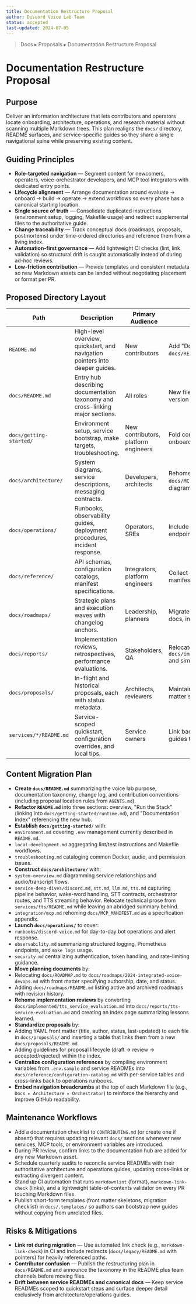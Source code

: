 ```yaml
---
title: Documentation Restructure Proposal
author: Discord Voice Lab Team
status: accepted
last-updated: 2024-07-05
---
```


<!-- markdownlint-disable-next-line MD041 -->
> Docs ▸ Proposals ▸ Documentation Restructure Proposal

# Documentation Restructure Proposal

## Purpose

Deliver an information architecture that lets contributors and operators locate onboarding,
architecture, operations, and research material without scanning multiple Markdown trees. This plan
realigns the `docs/` directory, README surfaces, and service-specific guides so they share a single
navigational spine while preserving existing content.

## Guiding Principles

-  **Role-targeted navigation** — Segment content for newcomers, operators, voice-orchestrator
   developers, and MCP tool integrators with dedicated entry points.
-  **Lifecycle alignment** — Arrange documentation around evaluate → onboard → build → operate →
   extend workflows so every phase has a canonical starting location.
-  **Single source of truth** — Consolidate duplicated instructions (environment setup, logging,
   Makefile usage) and redirect supplemental files to the authoritative guide.
-  **Change traceability** — Track conceptual docs (roadmaps, proposals, postmortems) under
   time-ordered directories and reference them from a living index.
-  **Automation-first governance** — Add lightweight CI checks (lint, link validation) so
   structural drift is caught automatically instead of during ad-hoc reviews.
-  **Low-friction contribution** — Provide templates and consistent metadata so new Markdown
   assets can be landed without negotiating placement or format per PR.

## Proposed Directory Layout

| Path | Description | Primary Audience | Notes |
| --- | --- | --- | --- |
| `README.md` | High-level overview, quickstart, and navigation pointers into deeper guides. | New contributors | Add "Documentation Index" section linking to `docs/README.md`. |
| `docs/README.md` | Entry hub describing documentation taxonomy and cross-linking major sections. | All roles | New file consolidating table of contents, version history, and contribution rules. |
| `docs/getting-started/` | Environment setup, service bootstrap, make targets, troubleshooting. | New contributors, platform engineers | Fold core README setup plus future onboarding guides here. |
| `docs/architecture/` | System diagrams, service descriptions, messaging contracts. | Developers, architects | Rehome README architecture sections, `docs/MCP_MANIFEST.md`, and new service diagrams. |
| `docs/operations/` | Runbooks, observability guides, deployment procedures, incident response. | Operators, SREs | Include structured logging, metrics, health endpoints, TTS/STT tuning. |
| `docs/reference/` | API schemas, configuration catalogs, manifest specifications. | Integrators, platform engineers | Collect env var tables, service endpoints, and manifest specs. |
| `docs/roadmaps/` | Strategic plans and execution waves with changelog anchors. | Leadership, planners | Migrate `docs/ROADMAP.md` and future planning docs, include index by date. |
| `docs/reports/` | Implementation reviews, retrospectives, performance evaluations. | Stakeholders, QA | Relocate `docs/implemented/tts_service_evaluation.md` and similar artifacts. |
| `docs/proposals/` | In-flight and historical proposals, each with status metadata. | Architects, reviewers | Maintain existing proposal files with front matter summarizing decision state. |
| `services/*/README.md` | Service-scoped quickstart, configuration overrides, and local tips. | Service owners | Link back to canonical setup/operations guides to avoid drift. |

## Content Migration Plan

-  **Create `docs/README.md`** summarizing the voice lab purpose, documentation taxonomy, change
   log, and contribution conventions (including proposal location rules from `AGENTS.md`).
-  **Refactor `README.md`** into three sections: overview, "Run the Stack" (linking into
   `docs/getting-started/runtime.md`), and "Documentation Index" referencing the new hub.
-  **Establish `docs/getting-started/`** with:
  -  `environment.md` covering `.env` management currently described in `README.md`.
  -  `local-development.md` aggregating lint/test instructions and Makefile workflows.
  -  `troubleshooting.md` cataloging common Docker, audio, and permission issues.
-  **Construct `docs/architecture/`** with:
  -  `system-overview.md` diagramming service relationships and audio/transcript flows.
  -  `service-deep-dives/discord.md`, `stt.md`, `llm.md`, `tts.md` capturing pipeline behavior,
     wake-word handling, STT contracts, orchestrator routes, and TTS streaming behavior. Relocate
     technical prose from `services/tts/README.md` while leaving an abridged summary behind.
  -  `integration/mcp.md` rehoming `docs/MCP_MANIFEST.md` as a specification appendix.
-  **Launch `docs/operations/`** to cover:
  -  `runbooks/discord-voice.md` for day-to-day bot operations and alert response.
  -  `observability.md` summarizing structured logging, Prometheus endpoints, and `make logs` usage.
  -  `security.md` centralizing authentication, token handling, and rate-limiting guidance.
-  **Move planning documents** by:
  -  Relocating `docs/ROADMAP.md` to `docs/roadmaps/2024-integrated-voice-devops.md` with front
     matter specifying authorship, date, and status.
  -  Adding `docs/roadmaps/README.md` listing active and archived roadmaps with revision history.
-  **Rehome implementation reviews** by converting `docs/implemented/tts_service_evaluation.md` into
   `docs/reports/tts-service-evaluation.md` and creating an index page summarizing lessons learned.
-  **Standardize proposals** by:
  -  Adding YAML front matter (title, author, status, last-updated) to each file in
     `docs/proposals/` and inserting a table that links them from a new `docs/proposals/README.md`.
  -  Adding guidelines for proposal lifecycle (draft → review → accepted/rejected) within the index.
-  **Centralize configuration references** by compiling environment variables from `.env.sample` and
   service READMEs into `docs/reference/configuration-catalog.md` with per-service tables and
   cross-links back to operations runbooks.
-  **Embed navigation breadcrumbs** at the top of each Markdown file (e.g., `Docs ▸ Architecture ▸
    Orchestrator`) to reinforce the hierarchy and improve GitHub readability.

## Maintenance Workflows

-  Add a documentation checklist to `CONTRIBUTING.md` (or create one if absent) that requires
  updating relevant `docs/` sections whenever new services, MCP tools, or environment variables are
  introduced.
-  During PR review, confirm links to the documentation hub are added for any new Markdown asset.
-  Schedule quarterly audits to reconcile service READMEs with their authoritative architecture and
  operations guides, updating cross-links or extracting divergent content.
-  Stand up CI automation that runs `markdownlint` (format), `markdown-link-check` (links), and a
  lightweight table-of-contents validator on every PR touching Markdown files.
-  Publish short-form templates (front matter skeletons, migration checklist) in `docs/.templates/`
  so authors can bootstrap new guides without copying from unrelated files.

## Risks & Mitigations

-  **Link rot during migration** — Use automated link check (e.g., `markdown-link-check`) in CI and
  include redirects (`docs/legacy/README.md` with pointers) for heavily referenced paths.
-  **Contributor confusion** — Publish the restructuring plan in `docs/README.md` and announce the
  taxonomy in the README plus team channels before moving files.
-  **Drift between service READMEs and canonical docs** — Keep service READMEs scoped to quickstart
  steps and surface deeper detail exclusively from architecture/operations guides.

